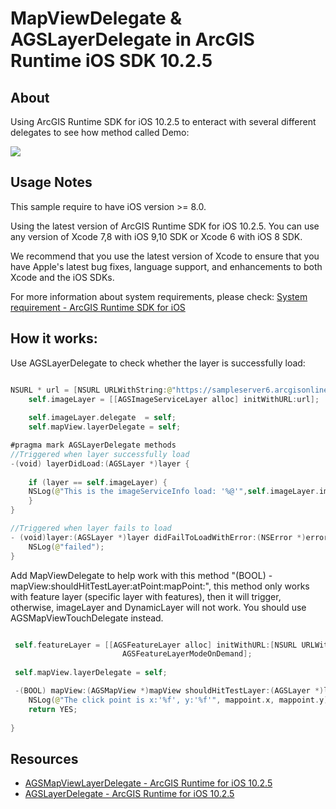 # MapViewDelegate & AGSLayerDelegate in ArcGIS Runtime iOS SDK 10.2.5

## About

Using ArcGIS Runtime SDK for iOS 10.2.5 to enteract with several different delegates to see how method called
Demo:

![](https://media.giphy.com/media/sfjN0eRHkKali/giphy.gif)

## Usage Notes

This sample require to have iOS version >= 8.0.

Using the latest version of ArcGIS Runtime SDK for iOS 10.2.5. You can use any version of Xcode 7,8 with iOS 9,10 SDK or Xcode 6 with iOS 8 SDK.

We recommend that you use the latest version of Xcode to ensure that you have Apple's latest bug fixes, language support, and enhancements to both Xcode and the iOS SDKs.

For more information about system requirements, please check: [System requirement  - ArcGIS Runtime SDK for iOS](https://developers.arcgis.com/ios/swift/guide/system-reqs.htm)

## How it works:

Use AGSLayerDelegate to check whether the layer is successfully load:
```swift

NSURL * url = [NSURL URLWithString:@"https://sampleserver6.arcgisonline.com/arcgis/rest/services/Toronto/ImageServer"];
    self.imageLayer = [[AGSImageServiceLayer alloc] initWithURL:url];
    
    self.imageLayer.delegate  = self;
    self.mapView.layerDelegate = self;

#pragma mark AGSLayerDelegate methods
//Triggered when layer successfully load
-(void) layerDidLoad:(AGSLayer *)layer {
    
    if (layer == self.imageLayer) {
    NSLog(@"This is the imageServiceInfo load: '%@'",self.imageLayer.imageServiceInfo.encodeToJSON);
    }
}

//Triggered when layer fails to load
- (void)layer:(AGSLayer *)layer didFailToLoadWithError:(NSError *)error{
    NSLog(@"failed");
}
```

Add MapViewDelegate to help work with this method "(BOOL) 	- mapView:shouldHitTestLayer:atPoint:mapPoint:", this method only works with feature layer (specific layer with features), then it will trigger, otherwise, imageLayer and DynamicLayer will not work. You should use AGSMapViewTouchDelegate instead. 
 
```swift

 self.featureLayer = [[AGSFeatureLayer alloc] initWithURL:[NSURL URLWithString:@"https://sampleserver6.arcgisonline.com/arcgis/rest/services/WorldTimeZones/MapServer/0"] mode:
                         AGSFeatureLayerModeOnDemand];
    
 self.mapView.layerDelegate = self;

 -(BOOL) mapView:(AGSMapView *)mapView shouldHitTestLayer:(AGSLayer *)layer atPoint:(CGPoint)screen mapPoint:(AGSPoint *)mappoint {
    NSLog(@"The click point is x:'%f', y:'%f'", mappoint.x, mappoint.y);
    return YES;
    
}
```

## Resources

* [AGSMapViewLayerDelegate - ArcGIS Runtime for iOS 10.2.5](https://developers.arcgis.com/ios/10-2/api-reference/protocol_a_g_s_map_view_layer_delegate-p.html)
* [AGSLayerDelegate - ArcGIS Runtime for iOS 10.2.5](https://developers.arcgis.com/ios/10-2/api-reference/protocol_a_g_s_layer_delegate-p.html)
